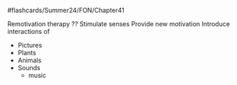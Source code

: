 #flashcards/Summer24/FON/Chapter41 

Remotivation therapy
??
Stimulate senses 
Provide new motivation 
Introduce interactions of 
- Pictures 
- Plants 
- Animals 
- Sounds 
	- music